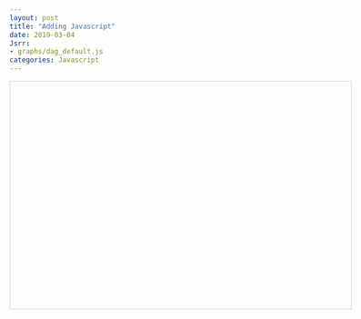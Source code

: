 ```yaml
---
layout: post
title: "Adding Javascript"
date: 2019-03-04
Jsrr:
- graphs/dag_default.js
categories: Javascript
---
```


<style type="text/css"> #mynetwork { width: 600px; height: 400px; border: 1px solid lightgray; } </style>
<div id="mynetwork"></div>
<br>